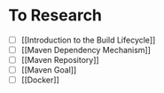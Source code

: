 # To Research
- [ ] [[Introduction to the Build Lifecycle]]
- [ ] [[Maven Dependency Mechanism]]
- [ ] [[Maven Repository]]
- [ ] [[Maven Goal]]
- [ ] [[Docker]]